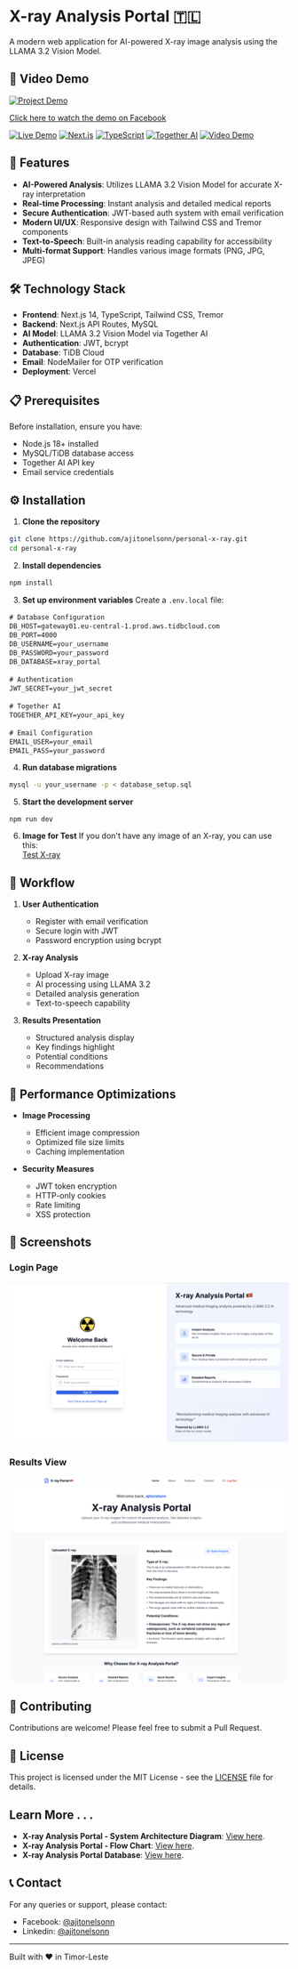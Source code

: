 # X-ray Analysis Portal 🇹🇱

A modern web application for AI-powered X-ray image analysis using the LLAMA 3.2 Vision Model.

## 🎥 Video Demo

[![Project Demo](screenshots/project.gif)](https://fb.watch/w0Qw3z13pk/)

[Click here to watch the demo on Facebook](https://fb.watch/w0Qw3z13pk/) <!-- Replace with your actual Facebook video link -->

[![Live Demo](https://img.shields.io/badge/Live%20Demo-Visit%20Site-blue)](https://www.personalxray.site)
[![Next.js](https://img.shields.io/badge/Next.js-14.0-black)](https://nextjs.org/)
[![TypeScript](https://img.shields.io/badge/TypeScript-5.0-blue)](https://www.typescriptlang.org/)
[![Together AI](https://img.shields.io/badge/Together%20AI-LLAMA%203.2-orange)](https://together.ai/)
[![Video Demo](https://img.shields.io/badge/Demo-Watch%20on%20Facebook-blue)](https://fb.watch/w0Qw3z13pk/)

## 🌟 Features

- **AI-Powered Analysis**: Utilizes LLAMA 3.2 Vision Model for accurate X-ray interpretation
- **Real-time Processing**: Instant analysis and detailed medical reports
- **Secure Authentication**: JWT-based auth system with email verification
- **Modern UI/UX**: Responsive design with Tailwind CSS and Tremor components
- **Text-to-Speech**: Built-in analysis reading capability for accessibility
- **Multi-format Support**: Handles various image formats (PNG, JPG, JPEG)

## 🛠️ Technology Stack

- **Frontend**: Next.js 14, TypeScript, Tailwind CSS, Tremor
- **Backend**: Next.js API Routes, MySQL
- **AI Model**: LLAMA 3.2 Vision Model via Together AI
- **Authentication**: JWT, bcrypt
- **Database**: TiDB Cloud
- **Email**: NodeMailer for OTP verification
- **Deployment**: Vercel

## 📋 Prerequisites

Before installation, ensure you have:

- Node.js 18+ installed
- MySQL/TiDB database access
- Together AI API key
- Email service credentials

## ⚙️ Installation

1. **Clone the repository**

```bash
git clone https://github.com/ajitonelsonn/personal-x-ray.git
cd personal-x-ray
```

2. **Install dependencies**

```bash
npm install
```

3. **Set up environment variables**
   Create a `.env.local` file:

```env
# Database Configuration
DB_HOST=gateway01.eu-central-1.prod.aws.tidbcloud.com
DB_PORT=4000
DB_USERNAME=your_username
DB_PASSWORD=your_password
DB_DATABASE=xray_portal

# Authentication
JWT_SECRET=your_jwt_secret

# Together AI
TOGETHER_API_KEY=your_api_key

# Email Configuration
EMAIL_USER=your_email
EMAIL_PASS=your_password
```

4. **Run database migrations**

```bash
mysql -u your_username -p < database_setup.sql
```

5. **Start the development server**

```bash
npm run dev
```

6. **Image for Test**
   If you don't have any image of an X-ray, you can use this:  
   [Test X-ray](https://github.com/ajitonelsonn/personal-x-ray/blob/main/FlowChart/testxray.jpeg)

## 🔄 Workflow

1. **User Authentication**

   - Register with email verification
   - Secure login with JWT
   - Password encryption using bcrypt

2. **X-ray Analysis**

   - Upload X-ray image
   - AI processing using LLAMA 3.2
   - Detailed analysis generation
   - Text-to-speech capability

3. **Results Presentation**
   - Structured analysis display
   - Key findings highlight
   - Potential conditions
   - Recommendations

## 🎯 Performance Optimizations

- **Image Processing**

  - Efficient image compression
  - Optimized file size limits
  - Caching implementation

- **Security Measures**
  - JWT token encryption
  - HTTP-only cookies
  - Rate limiting
  - XSS protection

## 📱 Screenshots

### Login Page

![Login Page](screenshots/login.png)

### Results View

![Results](screenshots/results.png)

## 🤝 Contributing

Contributions are welcome! Please feel free to submit a Pull Request.

## 📄 License

This project is licensed under the MIT License - see the [LICENSE](LICENSE) file for details.

## Learn More . . .

- **X-ray Analysis Portal - System Architecture Diagram**: [View here](https://github.com/ajitonelsonn/personal-x-ray/tree/main/System%20Architecture%20Diagram).
- **X-ray Analysis Portal - Flow Chart**: [View here](https://github.com/ajitonelsonn/personal-x-ray/tree/main/FlowChart).
- **X-ray Analysis Portal Database**: [View here](https://github.com/ajitonelsonn/personal-x-ray/tree/main/database_setup).

## 📞 Contact

For any queries or support, please contact:

- Facebook: [@ajitonelsonn](https://github.com/ajitonelsonn)
- Linkedin: [@ajitonelsonn](https://github.com/ajitonelsonn)

---

Built with ❤️ in Timor-Leste
